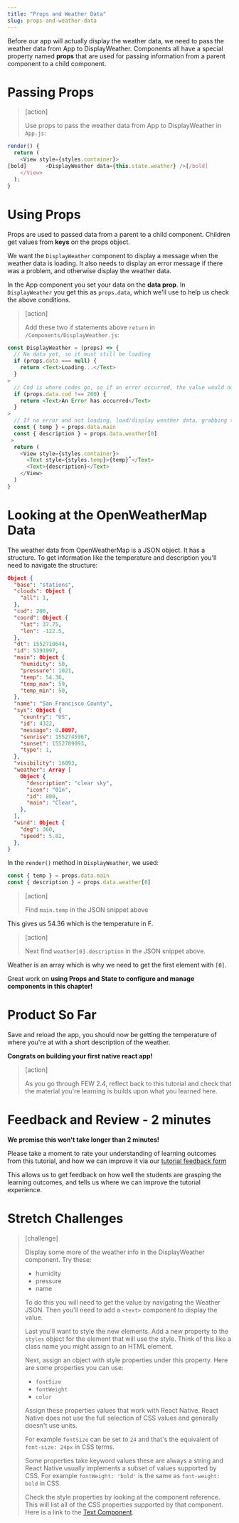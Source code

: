```yaml
---
title: "Props and Weather Data"
slug: props-and-weather-data
---
```


Before our app will actually display the weather data, we need to pass the weather data from App to DisplayWeather. Components all have a special property named **props** that are used for passing information from a parent component to a child component.

# Passing Props

> [action]
>
> Use props to pass the weather data from App to DisplayWeather in `App.js`:
>
```JavaScript
render() {
  return (
    <View style={styles.container}>
[bold]      <DisplayWeather data={this.state.weather} />[/bold]
    </View>
  );
}
```

# Using Props

Props are used to passed data from a parent to a child component. Children get values from **keys** on the props object.

We want the `DisplayWeather` component to display a message when the weather data is loading. It also needs to display an error message if there was a problem, and otherwise display the weather data.

In the App component you set your data on the **data prop**. In `DisplayWeather` you get this as `props.data`, which we'll use to help us check the above conditions.

> [action]
>
> Add these two if statements above `return` in `/Components/DisplayWeather.js`:
>
```JavaScript
const DisplayWeather = (props) => {
  // No data yet, so it must still be loading
  if (props.data === null) {
    return <Text>Loading...</Text>
  }
>
  // Cod is where codes go, so if an error occurred, the value would not be 200 (could be 400, 404, etc.)
  if (props.data.cod !== 200) {
    return <Text>An Error has occurred</Text>
  }
>
  // If no error and not loading, load/display weather data, grabbing the appropriate data from props
  const { temp } = props.data.main
  const { description } = props.data.weather[0]
 >
  return (
    <View style={styles.container}>
      <Text style={styles.temp}>{temp}˚</Text>
      <Text>{description}</Text>
    </View>
  )
}
```

# Looking at the OpenWeatherMap Data

The weather data from OpenWeatherMap is a JSON object. It has a structure. To get information like the temperature and description you'll need to navigate the structure:

```JSON
Object {
  "base": "stations",
  "clouds": Object {
    "all": 1,
  },
  "cod": 200,
  "coord": Object {
    "lat": 37.75,
    "lon": -122.5,
  },
  "dt": 1552710644,
  "id": 5391997,
  "main": Object {
    "humidity": 50,
    "pressure": 1021,
    "temp": 54.36,
    "temp_max": 59,
    "temp_min": 50,
  },
  "name": "San Francisco County",
  "sys": Object {
    "country": "US",
    "id": 4322,
    "message": 0.0097,
    "sunrise": 1552745967,
    "sunset": 1552789093,
    "type": 1,
  },
  "visibility": 16093,
  "weather": Array [
    Object {
      "description": "clear sky",
      "icon": "01n",
      "id": 800,
      "main": "Clear",
    },
  ],
  "wind": Object {
    "deg": 360,
    "speed": 5.82,
  },
}
```

In the `render()` method in `DisplayWeather`, we used:

```JavaScript
const { temp } = props.data.main
const { description } = props.data.weather[0]
```

> [action]
>
> Find `main.temp` in the JSON snippet above

This gives us 54.36 which is the temperature in F.

> [action]
>
> Next find `weather[0].description` in the JSON snippet above.

Weather is an array which is why we need to get the first element with `[0]`.

Great work on **using Props and State to configure and manage components in this chapter!**

# Product So Far

Save and reload the app, you should now be getting the temperature of where you're at with a short description of the weather.

**Congrats on building your first native react app!**

> [action]
>
> As you go through FEW 2.4, reflect back to this tutorial and check that the material you're learning is builds upon what you learned here.

# Feedback and Review - 2 minutes

**We promise this won't take longer than 2 minutes!**

Please take a moment to rate your understanding of learning outcomes from this tutorial, and how we can improve it via our [tutorial feedback form](LINK_TO_YOUR_FORM)

This allows us to get feedback on how well the students are grasping the learning outcomes, and tells us where we can improve the tutorial experience.

# Stretch Challenges

> [challenge]
>
> Display some more of the weather info in the DisplayWeather component. Try these:
>
> - humidity
> - pressure
> - name
>
> To do this you will need to get the value by navigating the Weather JSON. Then you'll need to add a  `<text>` component to display the value.
>
> Last you'll want to style the new elements. Add a new property to the `styles` object for the element that will use the style. Think of this like a class name you might assign to an HTML element.
>
> Next, assign an object with style properties under this property. Here are some properties you can use:
>
> - `fontSize`
> - `fontWeight`
> - `color`
>
> Assign these properties values that work with React Native. React Native does not use the full selection of CSS values and generally doesn't use units.
>
> For example `fontSize` can be set to `24` and that's the equivalent of `font-size: 24px` in CSS terms.
>
> Some properties take keyword values these are always a string and React Native usually implements a subset of values supported by CSS. For example `fontWeight: 'bold'` is the same as `font-weight: bold` in CSS.
>
> Check the style properties by looking at the component reference. This will list all of the CSS properties supported by that component. Here is a link to the [Text Component](https://facebook.github.io/react-native/docs/text).
